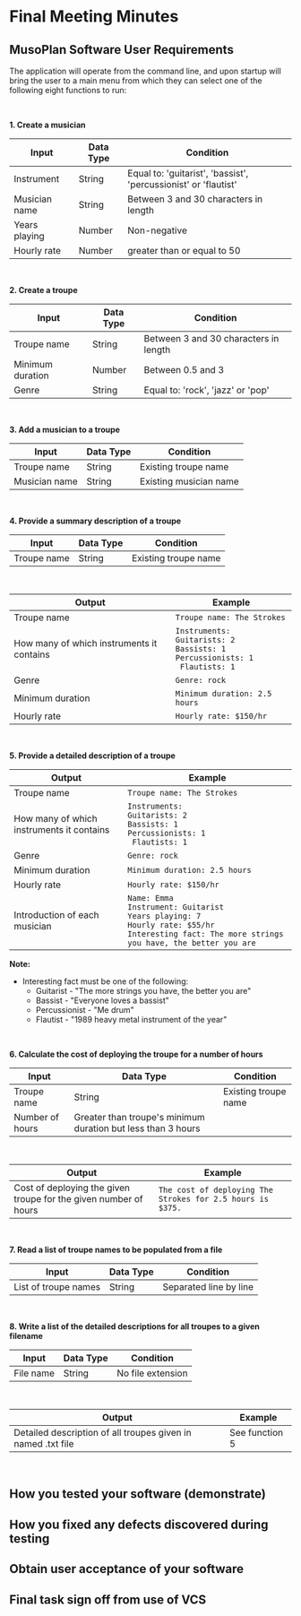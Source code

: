 # Final Meeting Minutes

## MusoPlan Software User Requirements

The application will operate from the command line, and upon startup will bring the user to a main menu from which they can select one of the following eight functions to run:

<br>

**1. Create a musician**

| Input | Data Type | Condition |
|---|---|---|
| Instrument | String | Equal to: 'guitarist', 'bassist', 'percussionist' or 'flautist'|
| Musician name | String | Between 3 and 30 characters in length |
| Years playing | Number | Non-negative |
| Hourly rate | Number | greater than or equal to 50 |

<br>

**2. Create a troupe**

| Input | Data Type | Condition |
|---|---|---|
| Troupe name | String | Between 3 and 30 characters in length |
| Minimum duration | Number | Between 0.5 and 3 |
| Genre | String | Equal to: 'rock', 'jazz' or 'pop' |

<br>

**3. Add a musician to a troupe**

| Input | Data Type | Condition |
|---|---|---|
| Troupe name | String | Existing troupe name |
| Musician name | String | Existing musician name |

<br>

**4. Provide a summary description of a troupe**

| Input | Data Type | Condition |
|---|---|---|
| Troupe name | String | Existing troupe name |

<br>

| Output | Example |
|---|---|
| Troupe name | `Troupe name: The Strokes` | 
| How many of which instruments it contains | `Instruments: `<br>` Guitarists: 2 `<br>` Bassists: 1 `<br>` Percussionists: 1 `<br>` Flautists: 1` |
| Genre | `Genre: rock` |
| Minimum duration | `Minimum duration: 2.5 hours` |
| Hourly rate | `Hourly rate: $150/hr` |

<br>

**5. Provide a detailed description of a troupe**

| Output | Example |
|---|---|
| Troupe name | `Troupe name: The Strokes` | 
| How many of which instruments it contains | `Instruments: `<br>` Guitarists: 2 `<br>` Bassists: 1 `<br>` Percussionists: 1 `<br>` Flautists: 1` |
| Genre | `Genre: rock` |
| Minimum duration | `Minimum duration: 2.5 hours` |
| Hourly rate | `Hourly rate: $150/hr` |
| Introduction of each musician | `Name: Emma` <br> `Instrument: Guitarist` <br> `Years playing: 7` <br> `Hourly rate: $55/hr` <br> `Interesting fact: The more strings you have, the better you are`|
    
**Note:**
- Interesting fact must be one of the following:
    - Guitarist - "The more strings you have, the better you are"
    - Bassist - "Everyone loves a bassist"
    - Percussionist - "Me drum"
    - Flautist - "1989 heavy metal instrument of the year"

<br>

**6. Calculate the cost of deploying the troupe for a number of hours**

| Input | Data Type | Condition |
|---|---|---|
| Troupe name | String | Existing troupe name |
| Number of hours | Greater than troupe's minimum duration but less than 3 hours |

<br>

| Output | Example |
|---|---|
| Cost of deploying the given troupe for the given number of hours | `The cost of deploying The Strokes for 2.5 hours is $375.` |

<br>

**7. Read a list of troupe names to be populated from a file**

| Input | Data Type | Condition |
|---|---|---|
| List of troupe names | String | Separated line by line |

<br>

**8. Write a list of the detailed descriptions for all troupes to a given filename**

| Input | Data Type | Condition |
|---|---|---|
| File name | String | No file extension |

<br> 

| Output | Example |
|---|---|
| Detailed description of all troupes given in named .txt file | See function 5 |

<br>


## How you tested your software (demonstrate)

## How you fixed any defects discovered during testing

## Obtain user acceptance of your software

## Final task sign off from use of VCS